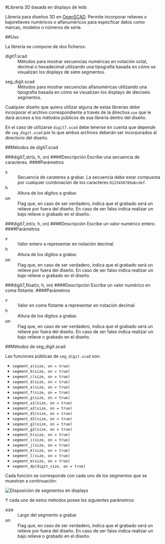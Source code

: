 #Librería 3D basada en displays de leds

Librería para diseños 3D en [OpenSCAD](http://www.openscad.org/).
Permite incorporar relieves o bajorelieves numéricos o alfanuméricos para
especficar datos como marcas, modelos o números de serie.

##Uso

La librería se compone de dos ficheros:
<dl>
<dt>digit7.scad</dt>
<dd>Métodos para mostrar secuencias numéricas en notación octal, decimal o
hexadecimal utilizando una tipografía basada en cómo se visualizan los
displays de siete segmentos.</dd>
</dl>
<dl>
<dt>seg_digit.scad</dt>
<dd>Métodos para mostrar secuencias alfanuméricas utilizando una tipografía
basada en cómo se visualizan los displays de dieciseis segmentos.</dd>
</dl> 

Cualquier diseño que quiera utilizar alguna de estas librerías debe incorporar
el archivo correspondiente a través de la directiva `use` que le dará acceso
a los métodos públicos de esa librería dentro del diseño.

En el caso de utilizarse `digit7.scad` debe tenerse en cuenta que depende de
`seg_digit.scad` por lo que ambos archivos deberán ser incorporados al
directorio del diseño.

##Métodos de digit7.scad

###digit7_str(s, h, on)
####Descripción
Escribe una secuencia de caracteres.
####Parámetros
<dl>
<dt>s</dt>
<dd>Secuencia de carateres a grabar. La secuencia debe estar compuesta por
cualquier combinación de los caracteres <code>0123456789abcdef</code>.</dd>
<dt>h</dt>
<dd>Altura de los dígitos a grabar.</dd>
<dt>on</dt>
<dd>Flag que, en caso de ser verdadero, indica que el grabado será un relieve
por fuera del diseño.
En caso de ser falso indica realizar un bajo relieve o grabado en el diseño.</dd>
</dl>

###digit7_int(v, h, on)
####Descripción
Escribe un valor numérico entero.
####Parámetros
<dl>
<dt>v</dt>
<dd>Valor entero a representar en notación decimal.</dd>
<dt>h</dt>
<dd>Altura de los dígitos a grabar.</dd>
<dt>on</dt>
<dd>Flag que, en caso de ser verdadero, indica que el grabado será un relieve
por fuera del diseño.
En caso de ser falso indica realizar un bajo relieve o grabado en el diseño.</dd>
</dl>

###digit7_float(v, h, on)
####Descripción
Escribe un valor numérico en coma flotante.
####Parámetros
<dl>
<dt>v</dt>
<dd>Valor en coma flotante a representar en notación decimal.</dd>
<dt>h</dt>
<dd>Altura de los dígitos a grabar.</dd>
<dt>on</dt>
<dd>Flag que, en caso de ser verdadero, indica que el grabado será un relieve
por fuera del diseño.
En caso de ser falso indica realizar un bajo relieve o grabado en el diseño.</dd>
</dl>

##Métodos de seg_digit.scad

Las funciones públicas de `seg_digit.scad` son:

* `segment_a(size, on = true)`
* `segment_b(size, on = true)`
* `segment_c(size, on = true)`
* `segment_d(size, on = true)`
* `segment_e(size, on = true)`
* `segment_f(size, on = true)`
* `segment_g(size, on = true)`
* `segment_a1(size, on = true)`
* `segment_a2(size, on = true)`
* `segment_d1(size, on = true)`
* `segment_d2(size, on = true)`
* `segment_g1(size, on = true)`
* `segment_g2(size, on = true)`
* `segment_h(size, on = true)`
* `segment_i(size, on = true)`
* `segment_j(size, on = true)`
* `segment_k(size, on = true)`
* `segment_l(size, on = true)`
* `segment_m(size, on = true)`
* `segment_dp(digit_size, on = true)`

Cada función se corresponde con cada uno de los segmentos que se muestran a
continuación:

![Disposición de segmentos en displays](https://crossforests.com/wp-content/uploads/2018/01/digits-300x212.png)

Y cada uno de estos métodos posee los siguientes parámetros:
<dl>
<dt>size</dt>
<dd>Largo del segmento a grabar.</dd>
<dt>on</dt>
<dd>Flag que, en caso de ser verdadero, indica que el grabado será un relieve
por fuera del diseño.
En caso de ser falso indica realizar un bajo relieve o grabado en el diseño.</dd>
</dl>


